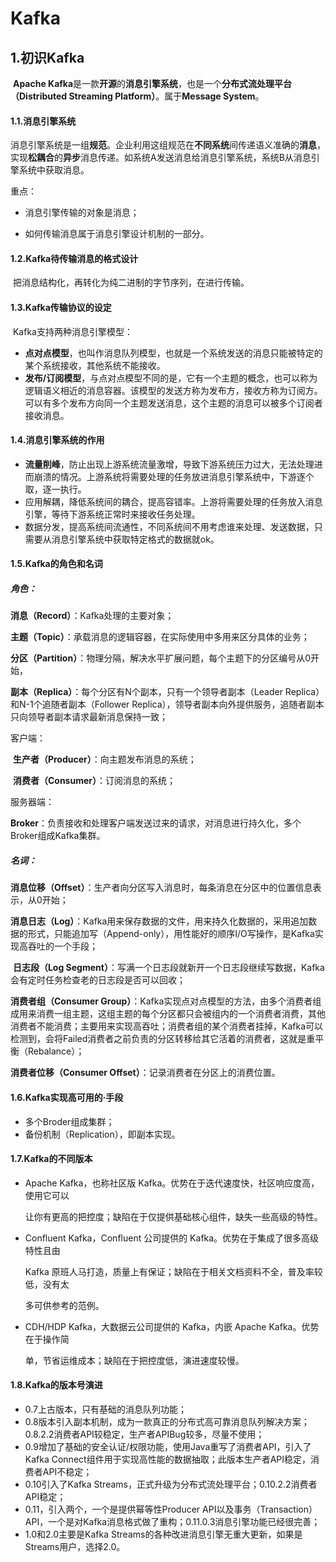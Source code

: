 # Kafka

## 1.初识Kafka

​	**Apache Kafka**是一款**开源**的**消息引擎系统**，也是一个**分布式流处理平台（Distributed Streaming Platform）**。属于**Message System**。

#### 1.1.消息引擎系统

​	消息引擎系统是一组**规范**。企业利用这组规范在**不同系统**间传递语义准确的**消息**，实现**松耦合**的**异步**消息传递。如系统A发送消息给消息引擎系统，系统B从消息引擎系统中获取消息。

重点：

-  消息引擎传输的对象是消息；


- 如何传输消息属于消息引擎设计机制的一部分。

#### 1.2.Kafka待传输消息的格式设计

​	把消息结构化，再转化为纯二进制的字节序列，在进行传输。

#### 1.3.Kafka传输协议的设定

​	Kafka支持两种消息引擎模型：

- **点对点模型**，也叫作消息队列模型，也就是一个系统发送的消息只能被特定的某个系统接收，其他系统不能接收。
- **发布/订阅模型**，与点对点模型不同的是，它有一个主题的概念，也可以称为逻辑语义相近的消息容器。该模型的发送方称为发布方，接收方称为订阅方。可以有多个发布方向同一个主题发送消息，这个主题的消息可以被多个订阅者接收消息。

#### 1.4.消息引擎系统的作用

- **流量削峰**，防止出现上游系统流量激增，导致下游系统压力过大，无法处理进而崩溃的情况。上游系统将需要处理的任务放进消息引擎系统中，下游逐个取，逐一执行。
- 应用解耦，降低系统间的耦合，提高容错率。上游将需要处理的任务放入消息引擎，等待下游系统正常时来接收任务处理。
- 数据分发，提高系统间流通性，不同系统间不用考虑谁来处理、发送数据，只需要从消息引擎系统中获取特定格式的数据就ok。

#### 1.5.Kafka的角色和名词

##### 角色：

**消息（Record）**：Kafka处理的主要对象；

**主题（Topic）**：承载消息的逻辑容器，在实际使用中多用来区分具体的业务；

​	**分区（Partition）**：物理分隔，解决水平扩展问题，每个主题下的分区编号从0开始，

​		**副本（Replica）**：每个分区有N个副本，只有一个领导者副本（Leader Replica）和N-1个追随者副本（Follower Replica），领导者副本向外提供服务，追随者副本只向领导者副本请求最新消息保持一致；

客户端：

​	**生产者（Producer）**：向主题发布消息的系统；

​	**消费者（Consumer）**：订阅消息的系统；

服务器端：

​	**Broker**：负责接收和处理客户端发送过来的请求，对消息进行持久化，多个Broker组成Kafka集群。



##### 名词：

**消息位移（Offset）**：生产者向分区写入消息时，每条消息在分区中的位置信息表示，从0开始；

**消息日志（Log）**：Kafka用来保存数据的文件，用来持久化数据的，采用追加数据的形式，只能追加写（Append-only），用性能好的顺序I/O写操作，是Kafka实现高吞吐的一个手段；

​	**日志段（Log Segment）**：写满一个日志段就新开一个日志段继续写数据，Kafka会有定时任务检查老的日志段是否可以回收；

**消费者组（Consumer Group）**：Kafka实现点对点模型的方法，由多个消费者组成用来消费一组主题，这组主题的每个分区都只会被组内的一个消费者消费，其他消费者不能消费；主要用来实现高吞吐；消费者组的某个消费者挂掉，Kafka可以检测到，会将Failed消费者之前负责的分区转移给其它活着的消费者，这就是重平衡（Rebalance）；

**消费者位移（Consumer Offset）**：记录消费者在分区上的消费位置。

#### 1.6.Kafka实现高可用的·手段

- 多个Broder组成集群；
- 备份机制（Replication），即副本实现。

#### 1.7.Kafka的不同版本

- Apache Kafka，也称社区版 Kafka。优势在于迭代速度快，社区响应度高，使用它可以

  让你有更高的把控度；缺陷在于仅提供基础核心组件，缺失一些高级的特性。

- Confluent Kafka，Confluent 公司提供的 Kafka。优势在于集成了很多高级特性且由

  Kafka 原班人马打造，质量上有保证；缺陷在于相关文档资料不全，普及率较低，没有太

  多可供参考的范例。

- CDH/HDP Kafka，大数据云公司提供的 Kafka，内嵌 Apache Kafka。优势在于操作简

  单，节省运维成本；缺陷在于把控度低，演进速度较慢。

#### 1.8.Kafka的版本号演进

- 0.7上古版本，只有基础的消息队列功能；
- 0.8版本引入副本机制，成为一款真正的分布式高可靠消息队列解决方案；0.8.2.2消费者API较稳定，生产者APIBug较多，尽量不使用；
- 0.9增加了基础的安全认证/权限功能，使用Java重写了消费者API，引入了Kafka Connect组件用于实现高性能的数据抽取；此版本生产者API稳定，消费者API不稳定；
- 0.10引入了Kafka Streams，正式升级为分布式流处理平台；0.10.2.2消费者API稳定；
- 0.11，引入两个，一个是提供幂等性Producer API以及事务（Transaction）API，一个是对Kafka消息格式做了重构；0.11.0.3消息引擎功能已经很完善；
- 1.0和2.0主要是Kafka Streams的各种改进消息引擎无重大更新，如果是Streams用户，选择2.0。